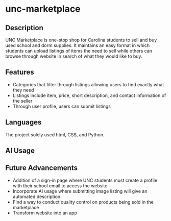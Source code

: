 # unc-marketplace

## Description
UNC Marketplace is one-stop shop for Carolina students to sell and buy used school and dorm supplies. It maintains an easy format in which students can upload listings of items the need to sell while others can browse through website in search of what they would like to buy. 

## Features
- Categories that filter through listings allowing users to find exactly what they need
- Listings include item, price, short description, and contact information of the seller
- Through user profile, users can submit listings

## Languages
The project solely used html, CSS, and Python. 

## AI Usage


## Future Advancements
- Addition of a sign-in page where UNC students must create a profile with their school email to access the website
- Incorporate AI usage where submitting image listing will give an automated description
- Find a way to conduct quality control on products being sold in the marketplace
- Transform website into an app
